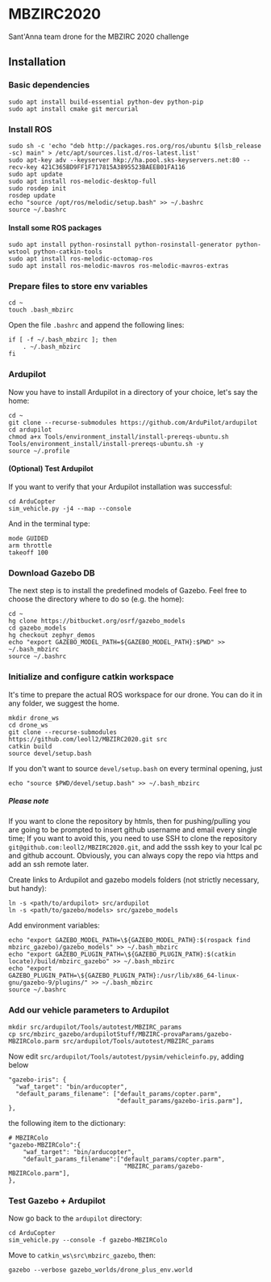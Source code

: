 # MBZIRC2020

Sant'Anna team drone for the MBZIRC 2020 challenge 

## Installation

### Basic dependencies
```
sudo apt install build-essential python-dev python-pip
sudo apt install cmake git mercurial
```

### Install ROS

```
sudo sh -c 'echo "deb http://packages.ros.org/ros/ubuntu $(lsb_release -sc) main" > /etc/apt/sources.list.d/ros-latest.list'
sudo apt-key adv --keyserver hkp://ha.pool.sks-keyservers.net:80 --recv-key 421C365BD9FF1F717815A3895523BAEEB01FA116
sudo apt update
sudo apt install ros-melodic-desktop-full
sudo rosdep init
rosdep update
echo "source /opt/ros/melodic/setup.bash" >> ~/.bashrc
source ~/.bashrc
```

#### Install some ROS packages
```
sudo apt install python-rosinstall python-rosinstall-generator python-wstool python-catkin-tools
sudo apt install ros-melodic-octomap-ros
sudo apt install ros-melodic-mavros ros-melodic-mavros-extras
```

### Prepare files to store env variables

```
cd ~
touch .bash_mbzirc
```

Open the file `.bashrc` and append the following lines:
```
if [ -f ~/.bash_mbzirc ]; then
    . ~/.bash_mbzirc
fi
```


### Ardupilot

Now you have to install Ardupilot in a directory of your choice, let's say the home:
```
cd ~
git clone --recurse-submodules https://github.com/ArduPilot/ardupilot
cd ardupilot
chmod a+x Tools/environment_install/install-prereqs-ubuntu.sh
Tools/environment_install/install-prereqs-ubuntu.sh -y
source ~/.profile
```

#### (Optional) Test Ardupilot

If you want to verify that your Ardupilot installation was successful:

```
cd ArduCopter
sim_vehicle.py -j4 --map --console
```
And in the terminal type:
```
mode GUIDED
arm throttle
takeoff 100 
```

### Download Gazebo DB

The next step is to install the predefined models of Gazebo. Feel free to choose the directory where to do so (e.g. the home):
```
cd ~
hg clone https://bitbucket.org/osrf/gazebo_models
cd gazebo_models
hg checkout zephyr_demos
echo "export GAZEBO_MODEL_PATH=${GAZEBO_MODEL_PATH}:$PWD" >> ~/.bash_mbzirc
source ~/.bashrc
```

### Initialize and configure catkin workspace

It's time to prepare the actual ROS workspace for our drone. You can do it in any folder, we suggest the home.
```
mkdir drone_ws
cd drone_ws
git clone --recurse-submodules https://github.com/leoll2/MBZIRC2020.git src
catkin build
source devel/setup.bash
```
If you don't want to source ```devel/setup.bash``` on every terminal opening, just
```
echo "source $PWD/devel/setup.bash" >> ~/.bash_mbzirc
```

##### Please note 
If you want to clone the repository by htmls, then for pushing/pulling you are going to be prompted to insert github username and email every single time;
If you want to avoid this, you need to use SSH to clone the repository ```git@github.com:leoll2/MBZIRC2020.git```, and add the sssh key to your lcal pc and github account. 
Obviously, you can always copy the repo via https and add an ssh remote later.

Create links to Ardupilot and gazebo models folders (not strictly necessary, but handy):
```
ln -s <path/to/ardupilot> src/ardupilot
ln -s <path/to/gazebo/models> src/gazebo_models
```

Add environment variables:
```
echo "export GAZEBO_MODEL_PATH=\${GAZEBO_MODEL_PATH}:$(rospack find mbzirc_gazebo)/gazebo_models" >> ~/.bash_mbzirc
echo "export GAZEBO_PLUGIN_PATH=\${GAZEBO_PLUGIN_PATH}:$(catkin locate)/build/mbzirc_gazebo" >> ~/.bash_mbzirc
echo "export GAZEBO_PLUGIN_PATH=\${GAZEBO_PLUGIN_PATH}:/usr/lib/x86_64-linux-gnu/gazebo-9/plugins/" >> ~/.bash_mbzirc
source ~/.bashrc
```

### Add our vehicle parameters to Ardupilot
```
mkdir src/ardupilot/Tools/autotest/MBZIRC_params
cp src/mbzirc_gazebo/ardupilotStuff/MBZIRC-provaParams/gazebo-MBZIRColo.parm src/ardupilot/Tools/autotest/MBZIRC_params
```
Now edit `src/ardupilot/Tools/autotest/pysim/vehicleinfo.py`, adding below

```
"gazebo-iris": {
  "waf_target": "bin/arducopter",
  "default_params_filename": ["default_params/copter.parm",
                              "default_params/gazebo-iris.parm"],
},
```
the following item to the dictionary:
```
# MBZIRColo
"gazebo-MBZIRColo":{
    "waf_target": "bin/arducopter",
    "default_params_filename":["default_params/copter.parm",
                                "MBZIRC_params/gazebo-MBZIRColo.parm"],
},
```

### Test Gazebo + Ardupilot

Now go back to the `ardupilot` directory:
```
cd ArduCopter
sim_vehicle.py --console -f gazebo-MBZIRColo
```
Move to `catkin_ws\src\mbzirc_gazebo`, then:
```
gazebo --verbose gazebo_worlds/drone_plus_env.world
```
